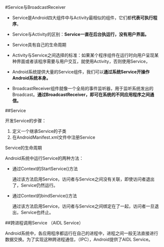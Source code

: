 #Service与BroadcastReceiver
* Service是Android四大组件中与Activity最相似的组件，它们都**代表可执行程序**。

* Service与Activity的区别：**Service一直在后台执运行，没有用户界面。**

* Service具有自己的生命周期

* Activity与Service之间选择的标准：如果某个程序组件在运行时向用户呈现某种界面或者该程序需要与用户交互，就使用Activity，否则使用Service，
* Android系统提供大量的Service组件，我们可以**通过系统Service开操作Android系统本身。**
* BroadcastReceiver组件就像一个全局的事件监听器，用于监听系统发出的Broadcast。**通过BroadcastReceiver，即可在系统的不同应用程序之间通信。**


##Service

开发Service的步骤：

1. 定义一个继承Service的子类
2. 在AndroidManifest.xml文件中注册Service


Service的生命周期


Android系统中运行Service的两种方法：

* 通过Context的StartService()方法
	
	通过该方法启用Service，访问者与Service之间没有关联，即使访问者退出了，Service仍然运行。	
	
* 通过Context的bindService()方法

	通过该方法启用Service，访问者与Service之间绑定在了一起，访问者一旦退出，Service也终止。



##跨进程调用Service （AIDL Service）

Android系统中，各应用程序都运行在自己的进程中，进程之间一般无法直接进行数据交换。为了实现这种跨进程通信，（IPC），Android提供了AIDL Service。